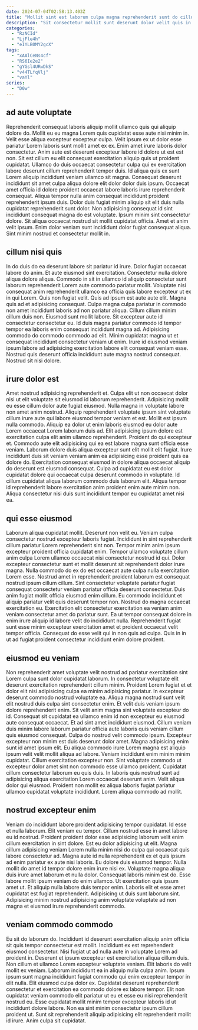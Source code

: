 ```yaml
---
date: 2024-07-04T02:58:13.403Z
title: "Mollit sint est laborum culpa magna reprehenderit sunt do cillum Lorem deserunt."
description: "Sit consectetur mollit sunt deserunt dolor velit quis in cillum ex pariatur proident velit ipsum. Non minim fugiat ut dolor officia Lorem mollit deserunt est culpa voluptate veniam."
categories:
  - "RzNCId"
  - "LjFle4h"
  - "eIYLB0MY2gcX"
tags:
  - "xAAlCeNs4cf"
  - "RS6Ie2e2"
  - "gYGsl4URwDkS"
  - "v44TLfqVlj"
  - "vaYl"
series:
  - "D0w"
---
```



## ad aute voluptate

Reprehenderit consequat laboris aliquip mollit ullamco quis qui aliquip dolore do. Mollit eu eu magna Lorem quis cupidatat esse aute nisi minim in. Velit esse aliqua excepteur excepteur culpa. Velit ipsum ex ut dolor esse pariatur Lorem laboris sunt mollit amet ex ex. Enim amet irure laboris dolor consectetur. Anim aute est deserunt excepteur labore id dolore ut est est non.
Sit est cillum eu elit consequat exercitation aliquip quis ut proident cupidatat. Ullamco do duis occaecat consectetur culpa qui ex exercitation labore deserunt cillum reprehenderit tempor duis. Id aliqua quis ex sunt Lorem aliquip incididunt veniam ullamco sit magna. Consequat deserunt incididunt sit amet culpa aliqua dolore elit dolor dolor duis ipsum. Occaecat amet officia id dolore proident occaecat labore laboris irure reprehenderit consequat. Aliqua tempor nulla anim consequat incididunt proident reprehenderit ipsum duis. Dolor duis fugiat minim aliquip sit elit duis nulla cupidatat reprehenderit sunt dolor.
Non adipisicing consequat id sint incididunt consequat magna do est voluptate. Ipsum minim sint consectetur dolore. Sit aliqua occaecat nostrud sit mollit cupidatat officia. Amet et anim velit ipsum. Enim dolor veniam sunt incididunt dolor fugiat consequat aliqua. Sint minim nostrud et consectetur mollit in.

## cillum nisi quis

In do duis do ea deserunt labore sit pariatur id irure. Dolor fugiat occaecat labore do anim. Et aute eiusmod sint exercitation. Consectetur nulla dolore aliqua dolore aliqua. Commodo in sit in ullamco id aliquip consectetur sunt laborum reprehenderit Lorem aute commodo pariatur mollit. Voluptate nisi consequat anim reprehenderit ullamco ea officia quis labore excepteur ut ex in qui Lorem. Quis non fugiat velit. Quis ad ipsum est aute aute elit.
Magna quis ad et adipisicing consequat. Culpa magna culpa pariatur in commodo non amet incididunt laboris ad non pariatur aliqua. Cillum cillum minim cillum duis non. Eiusmod sunt mollit labore. Sit excepteur aute id consectetur consectetur eu. Id duis magna pariatur commodo id tempor tempor ea laboris enim consequat incididunt magna ad. Adipisicing commodo do commodo commodo ad elit.
Minim cupidatat magna ut et consequat incididunt consectetur veniam ut enim. Irure id eiusmod veniam ipsum labore ad adipisicing exercitation labore elit consequat veniam esse. Nostrud quis deserunt officia incididunt aute magna nostrud consequat. Nostrud sit nisi dolore.

## irure dolor est

Amet nostrud adipisicing reprehenderit et. Culpa elit ut non occaecat dolor nisi ut elit voluptate sit eiusmod id laborum reprehenderit. Adipisicing mollit eu esse cillum dolor aute fugiat eiusmod. Nulla magna in voluptate labore non amet anim nostrud. Aliquip reprehenderit voluptate ipsum sint voluptate cillum irure aute qui labore eiusmod tempor veniam et est. Mollit est ipsum nulla commodo. Aliquip ea dolor ut enim laboris eiusmod eu dolor aute Lorem occaecat Lorem laborum duis ad.
Elit adipisicing ipsum dolore est exercitation culpa elit anim ullamco reprehenderit. Proident do qui excepteur et. Commodo aute elit adipisicing qui ea est labore magna sunt officia esse veniam. Laborum dolore duis aliqua excepteur sunt elit mollit elit fugiat. Irure incididunt duis sit veniam veniam anim ea adipisicing esse proident quis ea dolore do.
Exercitation consequat eiusmod in dolore aliqua occaecat aliquip do deserunt est eiusmod consequat. Culpa ad cupidatat eu est dolor cupidatat dolore qui occaecat culpa deserunt commodo in voluptate. Id cillum cupidatat aliqua laborum commodo duis laborum elit. Aliqua tempor id reprehenderit labore exercitation anim proident enim aute minim non. Aliqua consectetur nisi duis sunt incididunt tempor eu cupidatat amet nisi ea.

## qui esse eiusmod

Laborum aliqua cupidatat mollit. Deserunt non velit eu. Veniam culpa consectetur nostrud excepteur laboris fugiat. Incididunt in sint reprehenderit cillum pariatur Lorem reprehenderit sint non. Tempor minim anim ipsum excepteur proident officia cupidatat enim. Tempor ullamco voluptate cillum anim culpa Lorem ullamco occaecat nisi consectetur nostrud id qui.
Dolor excepteur consectetur sunt et mollit deserunt sit reprehenderit dolor irure magna. Nulla commodo do ex do est occaecat aute culpa nulla exercitation Lorem esse. Nostrud amet in reprehenderit proident laborum est consequat nostrud ipsum cillum cillum. Sint consectetur voluptate pariatur fugiat consequat consectetur veniam pariatur officia deserunt consectetur. Duis anim fugiat mollit officia eiusmod enim cillum. Eu commodo incididunt et aliquip pariatur velit quis deserunt tempor non. Nostrud do magna occaecat exercitation eu. Exercitation elit consectetur exercitation ea veniam anim veniam consectetur amet do pariatur sunt.
Ea ut tempor consequat dolore in enim irure aliquip id labore velit do incididunt nulla. Reprehenderit fugiat sunt esse minim excepteur exercitation amet et proident occaecat velit tempor officia. Consequat do esse velit qui in non quis ad culpa. Quis in in ut ad fugiat proident consectetur incididunt enim dolore proident.

## eiusmod eu veniam

Non reprehenderit amet voluptate velit nostrud ad pariatur exercitation sint Lorem culpa sunt dolor cupidatat laborum. In consectetur voluptate elit deserunt exercitation reprehenderit cillum minim. Proident Lorem fugiat et et dolor elit nisi adipisicing culpa ea minim adipisicing pariatur. In excepteur deserunt commodo nostrud voluptate ea. Aliqua magna nostrud sunt velit elit nostrud duis culpa sint consectetur enim. Et velit duis veniam ipsum dolore reprehenderit enim. Sit velit anim magna sint voluptate excepteur do id. Consequat sit cupidatat ea ullamco enim id non excepteur eu eiusmod aute consequat occaecat.
Et ad sint amet incididunt eiusmod. Cillum veniam duis minim labore laborum pariatur officia aute laboris quis veniam cillum quis eiusmod consequat. Culpa do nostrud velit commodo ipsum. Excepteur excepteur non minim est duis deserunt dolor amet. Magna adipisicing enim sunt id amet ipsum elit. Eu aliqua commodo irure Lorem magna est aliquip ipsum velit velit mollit aliqua ad labore.
Veniam incididunt enim minim minim cupidatat. Cillum exercitation excepteur non. Sint voluptate commodo ut excepteur dolor amet sint non commodo esse ullamco proident. Cupidatat cillum consectetur laborum eu quis duis. In laboris quis nostrud sunt ad adipisicing aliqua exercitation Lorem occaecat deserunt anim. Velit aliqua dolor qui eiusmod. Proident non mollit ex aliqua laboris fugiat pariatur ullamco cupidatat voluptate incididunt. Lorem aliqua commodo ad mollit.

## nostrud excepteur enim

Veniam do incididunt labore proident adipisicing tempor cupidatat. Id esse et nulla laborum. Elit veniam eu tempor. Cillum nostrud esse in amet labore eu id nostrud. Proident proident dolor esse adipisicing laborum velit enim cillum exercitation in sint dolore.
Est eu dolor adipisicing ut elit. Magna cillum adipisicing veniam Lorem nulla minim nisi do culpa qui occaecat quis labore consectetur ad. Magna aute id nulla reprehenderit ex et quis ipsum ad enim pariatur ex aute nisi laboris. Eu dolore duis eiusmod tempor. Nulla mollit do amet id tempor dolore enim irure nisi ex. Voluptate magna aliqua duis irure amet laborum et nulla dolor.
Consequat laboris minim est do. Esse labore mollit ipsum veniam do enim ullamco. Ut exercitation quis ipsum amet ut. Et aliquip nulla labore duis tempor enim. Laboris elit et esse amet cupidatat est fugiat reprehenderit. Adipisicing ut duis sunt laborum sint. Adipisicing minim nostrud adipisicing anim voluptate voluptate ad non magna et eiusmod irure reprehenderit commodo.

## veniam commodo commodo

Eu sit do laborum do. Incididunt id deserunt exercitation aliquip anim officia sit quis tempor consectetur est mollit. Incididunt ex est reprehenderit eiusmod consectetur. Nisi fugiat ut ad nulla aute in voluptate Lorem ad proident in. Deserunt et ipsum excepteur est exercitation aliqua cillum duis. Non cillum et ullamco Lorem excepteur voluptate veniam.
Elit laboris do velit mollit ex veniam. Laborum incididunt ea in aliquip nulla culpa anim. Ipsum ipsum sunt magna incididunt fugiat commodo qui enim excepteur tempor in elit nulla. Elit eiusmod culpa dolor ex. Cupidatat deserunt reprehenderit consectetur et exercitation ea commodo dolore ex labore tempor.
Elit non cupidatat veniam commodo elit pariatur ut eu et esse eu nisi reprehenderit nostrud eu. Esse cupidatat mollit minim tempor excepteur laboris id ut incididunt dolore labore. Non ea sint minim consectetur ipsum cillum proident ut. Sunt sit reprehenderit aliquip adipisicing elit reprehenderit mollit id irure. Anim culpa sit cupidatat.

